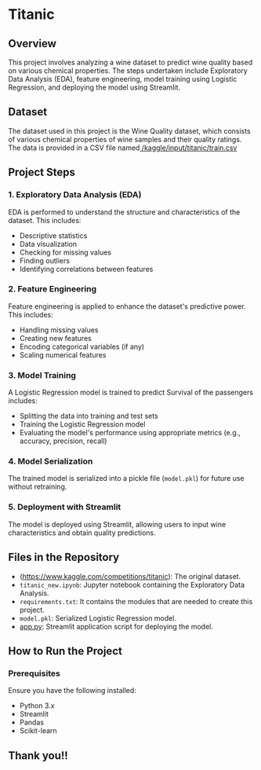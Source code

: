# Titanic


## Overview
This project involves analyzing a wine dataset to predict wine quality based on various chemical properties. The steps undertaken include Exploratory Data Analysis (EDA), feature engineering, model training using Logistic Regression, and deploying the model using Streamlit.

## Dataset
The dataset used in this project is the Wine Quality dataset, which consists of various chemical properties of wine samples and their quality ratings. The data is provided in a CSV file named[ /kaggle/input/titanic/train.csv
](https://www.kaggle.com/datasets/yasserh/wine-quality-dataset/data)
## Project Steps

### 1. Exploratory Data Analysis (EDA)
EDA is performed to understand the structure and characteristics of the dataset. This includes:
- Descriptive statistics
- Data visualization
- Checking for missing values
- Finding outliers
- Identifying correlations between features

### 2. Feature Engineering
Feature engineering is applied to enhance the dataset's predictive power. This includes:
- Handling missing values
- Creating new features
- Encoding categorical variables (if any)
- Scaling numerical features

### 3. Model Training
A Logistic Regression model is trained to predict Survival of the passengers includes:
- Splitting the data into training and test sets
- Training the Logistic Regression model
- Evaluating the model's performance using appropriate metrics (e.g., accuracy, precision, recall)

### 4. Model Serialization
The trained model is serialized into a pickle file (`model.pkl`) for future use without retraining.

### 5. Deployment with Streamlit
The model is deployed using Streamlit, allowing users to input wine characteristics and obtain quality predictions.

## Files in the Repository
- (https://www.kaggle.com/competitions/titanic): The original dataset.
- `titanic_new.ipynb`: Jupyter notebook containing the Exploratory Data Analysis.
- `requirements.txt`: It contains the modules that are needed to create this project.
- `model.pkl`: Serialized Logistic Regression model.
- [app.py](https://www.kaggle.com/competitions/titanic): Streamlit application script for deploying the model.

## How to Run the Project

### Prerequisites
Ensure you have the following installed:
- Python 3.x
- Streamlit
- Pandas
- Scikit-learn

## Thank you!!
